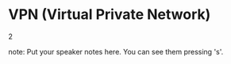 #  VPN (Virtual Private Network)

<p class="vertsep"> <span class="num">2</span> </p>

note:
    Put your speaker notes here.
    You can see them pressing 's'.
